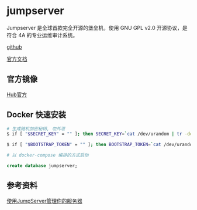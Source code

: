 # jumpserver

Jumpserver 是全球首款完全开源的堡垒机，使用 GNU GPL v2.0 开源协议，是符合 4A 的专业运维审计系统。

[github](https://github.com/jumpserver/jumpserver)

[官方文档](http://docs.jumpserver.org/zh/docs/step_by_step.html)

## 官方镜像

[Hub官方](https://hub.docker.com/r/jumpserver/jms_all)

## Docker 快速安装

```sh
# 生成随机加密秘钥, 勿外泄
$ if [ "$SECRET_KEY" = "" ]; then SECRET_KEY=`cat /dev/urandom | tr -dc A-Za-z0-9 | head -c 50`; echo "SECRET_KEY=$SECRET_KEY" >> ~/.bashrc; echo $SECRET_KEY; else echo $SECRET_KEY; fi

$ if [ "$BOOTSTRAP_TOKEN" = "" ]; then BOOTSTRAP_TOKEN=`cat /dev/urandom | tr -dc A-Za-z0-9 | head -c 16`; echo "BOOTSTRAP_TOKEN=$BOOTSTRAP_TOKEN" >> ~/.bashrc; echo $BOOTSTRAP_TOKEN; else echo $BOOTSTRAP_TOKEN; fi

# 以 docker-compose 编排的方式启动
```

```sql
create database jumpserver;
```

## 参考资料

[使用JumpServer管理你的服务器](http://www.imooc.com/article/285466)